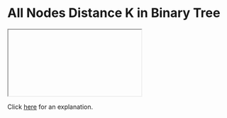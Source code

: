# All Nodes Distance K in Binary Tree 

<iframe></iframe>

Click [here](Explanation.md) for an explanation.

